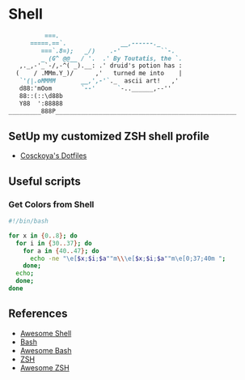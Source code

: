 # Shell
```markdown
          ===.
      =====.==`.               __,------._
         ===`.8=);   _/)    .-'           ``-.
         _ (G^ @@__ / '.  .' By Toutatis, the `.
   ,._,-'_`-/,-^( _).__: .' druid's potion has :
  (    / .MMm.Y_)/      ,'   turned me into    |
   `'(|.oMMMM       __,',-'`._  ascii art!   ,'
   d88:'mOom        `--'      `-..______,--''
   88::(::\d88b
   Y88  ':88888
_________888P__________________________________________________
```
## SetUp my customized ZSH shell profile
- [Cosckoya's Dotfiles](https://github.com/cosckoya/.dotfiles)

## Useful scripts
### Get Colors from Shell
```bash
#!/bin/bash

for x in {0..8}; do
  for i in {30..37}; do
    for a in {40..47}; do
      echo -ne "\e[$x;$i;$a""m\\\e[$x;$i;$a""m\e[0;37;40m ";
    done;
  echo;
  done;
done
```
## References
- [Awesome Shell](https://github.com/alebcay/awesome-shell)
- [Bash](https://tiswww.case.edu/php/chet/bash/bashtop.html)
- [Awesome Bash](https://github.com/awesome-lists/awesome-bash)
- [ZSH](https://www.zsh.org/)
- [Awesome ZSH](https://github.com/unixorn/awesome-zsh-plugins)
